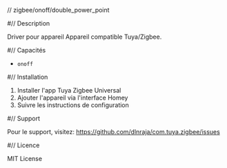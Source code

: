 // zigbee/onoff/double_power_point

#// Description

Driver pour appareil Appareil compatible Tuya/Zigbee.

#// Capacités

- `onoff`

#// Installation

1. Installer l'app Tuya Zigbee Universal
2. Ajouter l'appareil via l'interface Homey
3. Suivre les instructions de configuration

#// Support

Pour le support, visitez: https://github.com/dlnraja/com.tuya.zigbee/issues

#// Licence

MIT License
